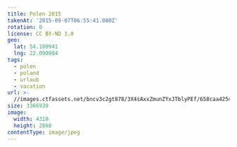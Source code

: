 ```yaml
---
title: Polen 2015
takenAt: '2015-09-07T06:55:41.000Z'
rotation: 0
license: CC BY-ND 3.0
geo:
  lat: 54.100941
  lng: 22.090984
tags:
  - polen
  - poland
  - urlaub
  - vacation
url: >-
  //images.ctfassets.net/bncv3c2gt878/3X4sAxxZmunZYxJTblyPEf/658caa4254d2f8f2d66a61c326556c3e/polen-2015_25931619886_o
size: 3366930
image:
  width: 4310
  height: 2868
contentType: image/jpeg
---
```


